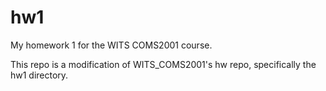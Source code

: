 # hw1
My homework 1 for the WITS COMS2001 course.

This repo is a modification of WITS_COMS2001's hw repo, specifically the hw1 directory.

